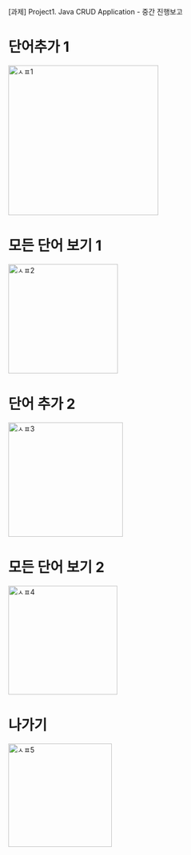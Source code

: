 [과제] Project1. Java CRUD Application - 중간 진행보고

# 단어추가 1
<img width="300" alt="ㅅㅍ1" src="https://github.com/eunsaemsaem/PP_WordMaster/assets/142576710/d4eb30bc-7eb4-44fc-b6e4-1b33706ea733">

# 모든 단어 보기 1
<img width="219" alt="ㅅㅍ2" src="https://github.com/eunsaemsaem/PP_WordMaster/assets/142576710/208d324c-a6e7-4d6f-a732-b87bf3a28114">

# 단어 추가 2
<img width="229" alt="ㅅㅍ3" src="https://github.com/eunsaemsaem/PP_WordMaster/assets/142576710/1211f9d7-cc3b-407d-995d-60ccb63ad551">

# 모든 단어 보기 2
<img width="218" alt="ㅅㅍ4" src="https://github.com/eunsaemsaem/PP_WordMaster/assets/142576710/d3361516-7037-403e-a846-fd463a7058d9">

# 나가기
<img width="207" alt="ㅅㅍ5" src="https://github.com/eunsaemsaem/PP_WordMaster/assets/142576710/0276b7df-1f55-43e1-b546-b5b922066643">
